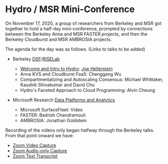 # Hydro / MSR Mini-Conference
On November 17, 2020, a group of researchers from Berkeley and MSR got together to hold a half-day mini-conference, prompted by connections between the Berkeley Anna and MSR FASTER projects, and then the Berkeley Cloudburst and MSR AMBROSIA projects.

The agenda for the day was as follows. (Links to talks to be added)
- Berkeley [DSF](http://dsf.berkeley.edu)/[RISELab](http://rise.berkeley.edu)
  - [Welcome and Intro to Hydro](https://drive.google.com/file/d/1aS7eSHIWCjK7hkzmm3XX71KiChsw4XxE/view?usp=sharing): [Joe Hellerstein](http://dsf.berkeley.edu/jmh)
  - Anna KVS and Cloudburst FaaS: Chenggang Wu
  - Compartmentalizing and Autoscaling Consensus: Michael Whittaker, Kaushik Shivakumar and David Chu
  - Hydro's Faceted Approach to Cloud Programming: Alvin Cheung
  
- Microsoft Research [Data Platforms and Analytics](https://www.microsoft.com/en-us/research/research-area/data-platform-analytics/)
  - Microsoft SurfaceFleet: Video
  - FASTER: Badrish Chandramouli
  - AMBROSIA: Jonathan Goldstein

Recording of the videos only began halfway through the Berkeley talks. From that point onward we have:
- [Zoom Video Capture](https://drive.google.com/open?id=1aInzScKQG4JHcampGWUlVhYmxbGBqP0C&authuser=hellerstein%40berkeley.edu&usp=drive_fs)
- [Zoom Audio-only Capture](https://drive.google.com/open?id=1aH4O4qMIDyLzXrG-tW7n_EjHbFWs8HDy&authuser=hellerstein%40berkeley.edu&usp=drive_fs)
- [Zoom Text Transcript](https://drive.google.com/open?id=1aD5xBr6NGMZ9dEND5EoFTG3DvevJiCy1&authuser=hellerstein%40berkeley.edu&usp=drive_fs)

